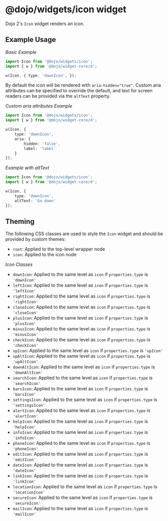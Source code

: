 # @dojo/widgets/icon widget

Dojo 2's `Icon` widget renders an icon.


## Example Usage

*Basic Example*
```typescript
import Icon from '@dojo/widgets/icon';
import { w } from '@dojo/widget-core/d';

w(Icon, { type: 'downIcon', });
```

By default the icon will be rendered with `aria-hidden="true"`.
Custom aria attributes can be specified to override the default, and
text for screen readers can be provided via the `altText` property.

*Custom aria attributes Example*
```typescript
import Icon from '@dojo/widgets/icon';
import { w } from '@dojo/widget-core/d';

w(Icon, {
	type: 'downIcon',
	aria: {
		hidden: 'false',
		label: 'label'
	}
});
```


*Example with altText*
```typescript
import Icon from '@dojo/widgets/icon';
import { w } from '@dojo/widget-core/d';

w(Icon, {
	type: 'downIcon',
	altText: 'Go down'
});
```

## Theming

The following CSS classes are used to style the `Icon` widget and should be provided by custom themes:

- `root`: Applied to the top-level wrapper node
- `icon`: Applied to the icon node

*Icon Classes*
- `downIcon`: Applied to the same level as `icon` if `properties.type` is `'downIcon'`
- `leftIcon`: Applied to the same level as `icon` if `properties.type` is `'leftIcon'`
- `rightIcon`: Applied to the same level as `icon` if `properties.type` is `'rightIcon'`
- `closeIcon`: Applied to the same level as `icon` if `properties.type` is `'closeIcon'`
- `plusIcon`: Applied to the same level as `icon` if `properties.type` is `'plusIcon'`
- `minusIcon`: Applied to the same level as `icon` if `properties.type` is `'minusIcon'`
- `checkIcon`: Applied to the same level as `icon` if `properties.type` is `'checkIcon'`
- `upIcon`: Applied to the same level as `icon` if `properties.type` is `'upIcon'`
- `upAltIcon`: Applied to the same level as `icon` if `properties.type` is `'upAltIcon'`
- `downAltIcon`: Applied to the same level as `icon` if `properties.type` is `'downAltIcon'`
- `searchIcon`: Applied to the same level as `icon` if `properties.type` is `'searchIcon'`
- `barsIcon`: Applied to the same level as `icon` if `properties.type` is `'barsIcon'`
- `settingsIcon`: Applied to the same level as `icon` if `properties.type` is `'settingsIcon'`
- `alertIcon`: Applied to the same level as `icon` if `properties.type` is `'alertIcon'`
- `helpIcon`: Applied to the same level as `icon` if `properties.type` is `'helpIcon'`
- `infoIcon`: Applied to the same level as `icon` if `properties.type` is `'infoIcon'`
- `phoneIcon`: Applied to the same level as `icon` if `properties.type` is `'phoneIcon'`
- `editIcon`: Applied to the same level as `icon` if `properties.type` is `'editIcon'`
- `dateIcon`: Applied to the same level as `icon` if `properties.type` is `'dateIcon'`
- `linkIcon`: Applied to the same level as `icon` if `properties.type` is `'linkIcon'`
- `locationIcon`: Applied to the same level as `icon` if `properties.type` is `'locationIcon'`
- `secureIcon`: Applied to the same level as `icon` if `properties.type` is `'secureIcon'`
- `mailIcon`: Applied to the same level as `icon` if `properties.type` is `'mailIcon'`
